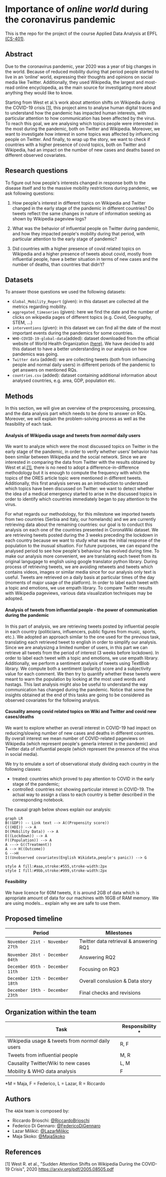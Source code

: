 # Importance of *online world* during the coronavirus pandemic 
This is the repo for the project of the course Applied Data Analysis at EPFL [(CS-401)](https://dlab.epfl.ch/teaching/fall2022/cs401/).

## Abstract
Due to the coronavirus pandemic, year 2020 was a year of big changes in the world. Because of reduced mobility during that period people started to live in an ‘online’ world, expressing their thoughts and opinions on social media like Twitter. Additionally, they used Wikipedia, the largest and most-read online encyclopedia, as the main source for investigating more about anything they would like to know. 

Starting from West et al.’s work about attention shifts on Wikipedia during the COVID-19 crisis [[1]](#References), this project aims to analyse human digital traces and to understand how the pandemic has impacted human interests, with particular attention to how communication has been affected by the virus. To reach this goal, we are analysing which topics people were interested in the most during the pandemic, both on Twitter and Wikipedia. Moreover, we want to investigate how interest in some topics was affected by influencing people on Twitter. And finally, to wrap up the story, we want to check if countries with a higher presence of covid topics, both on Twitter and Wikipedia, had an impact on the number of new cases and deaths based on different observed covariates.

## Research questions

To figure out how people's interests changed in response both to the disease itself and to the massive mobility restrictions during pandemic, we ask following questions:

1) How people's interest in different topics on Wikipedia and Twitter changed in the early stage of the pandemic in different countries? Do tweets reflect the same changes in nature of information seeking as shown by Wikipedia pageview logs?

2) What was the behavior of influential people on Twitter during pandemic, and how they impacted people's mobility during that period, with particular attention to the early stage of pandemic?

3) Did countries with a higher presence of covid related topics on Wikipedia and a higher presence of tweets about covid, mostly from influential people, have a better situation in terms of new cases and the number of deaths, than countries that didn’t?

## Datasets
To answer those questions we used the following datasets:
- `Global_Mobility_Report` (given): in this dataset are collected all the metrics regarding mobility.
- `aggregated_timeseries` (given): here we find the date and the number of clicks on wikipedia pages of different topics (e.g. Covid, Geography, STEM, ...)
- `interventions` (given): in this dataset we can find all the date of the most important events during the pandemics for some countries.  
- `WHO-COVID-19-global-data`(added): dataset downloaded from the official website of World Health Organization [(here)](https://covid19.who.int/data). We have decided to add this dataset to have a better understanding in our analysis on how pandemics was going.
- `Twitter data` (added): we are collecting tweets (both from influencing people and normal daily users) in different periods of the pandemic to get answers on mentioned RQs.
- `countries.csv` (added): dataset containing additional information about analysed countries, e.g. area, GDP, population etc.

## Methods

In this section, we will give an overview of the preprocessing, processing, and the data analysis part which needs to be done to answer on RQs. Moreover, we will explain the problem-solving process as well as the feasibility of each task.

#### Analysis of Wikipedia usage and tweets from *normal* daily users  

We want to analyze which were the most discussed topics on Twitter in the early stage of the pandemic, in order to verify whether users’ behavior has been similar between Wikipedia and the social network. Since we are interested in comparing the data from Twitter with the results obtained by West et al.[[1]](#References), there is no need to adopt a difference-in-difference methodology but it is enough to compute the frequency with which the topics of the ORES article topic were mentioned in different tweets. Additionally, this first analysis serves as an introduction to understand which topics have been discussed on Twitter: we want to detect whether the idea of a medical emergency started to arise in the discussed topics in order to identify which countries immediately began to pay attention to the virus.
 
For what regards our methodology, for this milestone we imported tweets from two countries (Serbia and Italy, our homelands) and we are currently retrieving data about the remaining countries: our goal is to conduct this analysis on each one of the countries presented in CoronaWiki dataset. We are retrieving tweets posted during the 3 weeks preceding the lockdown in each country because we want to study what was the initial response of the population to the inusual situation. For future purposes, we can expand the analysed period to see how people's behaviour has evolved during time. To make our analysis more convenient, we are translating each tweet from its original langugage to english using google translator python library. During process of retrieving tweets, we are avoiding retweets and tweets which contains videos, images or similar media since for our analysis only text is useful. Tweets are retrieved on a daily basis at particular times of the day (moments of major usage of the platform). In order to label each tweet with a topic and emotions, we use empath library. To compare Twitter results with Wikipedia pageviews, various data visualization techniques may be adopted.

#### Analysis of tweets from influential people - the power of communication during the pandemic

In this part of analysis, we are retrieving tweets posted by influential people in each country (politicians, influencers, public figures from music, sports, etc.). We adopted an approach similar to the one used for the previous task, translating each retrieved tweet to english in order to simplify our analysis. Since we are analysizng a limited number of users, in this part we can retrieve all tweets from the period of interest (3 weeks before lockdown). In order to label each tweet with a topic and emotions, we use empath library. Additionally, we perform a sentiment analysis of tweets using TextBlob library. We compute both a sentiment (polarity) score and a subjectivity value for each comment. We then try to quantify whether these tweets were meant to warn the population by looking at the most used words and hastags. This last analysis might also be useful to understand the way communication has changed during the pandemic. Notice that some the insights obtained at the end of this tasks are going to be considered as observed covariates for the following analysis.

####  Causality among covid related topics on Wiki and Twitter and covid new cases/deaths

We want to explore whether an overall interest in COVID-19 had impact on reducing/slowing number of new cases and deaths in different countries. By overall interest we mean number of COVID-related pageviews on Wikipedia (which represent people's generla interest in the pandemic) and Twitter data of influential people (which represent the presence of the virus in social media).

We try to emulate a sort of observational study dividing each country in the following classes:
- treated: countries which proved to pay attention to COVID in the early stage of the pandemic;
- controlled: countries not showing particular interest in COVID-19. 
The actual way to assign a class to each country is better described in the corresponding notebook.

The causal graph below shows explain our analysis:


```mermaid
graph LR
B((GDP)) -- Link text --> A((Propensity score))
C((HDI)) --> A
D((Mobility Data)) --> A
E((Lockdown)) --> A
F((Population)) --> A
A ---> G((Treatment))
A --> H((Outcome))
G -->H
I((Unobserved covariates(English Wikidata,people's panic)) --> G

style A fill:#aaa,stroke:#555,stroke-width:2px
style I fill:#9bb,stroke:#999,stroke-width:2px
```

#### Feasibility

We have licence for 60M tweets, it is around 2GB of data which is apropriate amount of data for our machines with 16GB of RAM memory. 
We are using models... explain why we are safe to use them.

## Proposed timeline


|Period                           |Milestones                              |
|---------------------------------|----------------------------------------|
|`November 21st - November 27th ` | Twitter data retrieval & answering RQ1 |
|`November 28st - December 04th ` | Answering RQ2                          |
|`December 05th - December 11th ` | Focusing on RQ3                        |
|`December 12th - December 18th ` | Overall conslusion & Data story        |
|`December 19th - December 23th ` | Final checks and revisions             |


## Organization within the team


|Task                        |Responsibility *             |
|----------------------------|-----------------------------|
|Wikipedia usage & tweets from *normal* daily users | R, F |
|Tweets from influential people                     | M, R |
|Causality Twitter/Wiki to new cases                | L, M |
|Mobility & WHO data analysis                       | F    |

*M = Maja, F = Federico, L = Lazar, R = Riccardo


## Authors

The `4ADA` team is composed by:
- Riccardo Brioschi: [@RiccardoBrioschi](https://github.com/RiccardoBrioschi)  
- Federico Di Gennaro: [@FedericoDiGennaro](https://github.com/FedericoDiGennaro)  
- Lazar Milikić: [@LazarMilikic](https://github.com/Lemmy00) <br/>
- Maja Skoko: [@MajaSkoko](https://github.com/s-maja)

## References

[1] West R. et al.,  "Sudden Attention Shifts on Wikipedia During the COVID-19 Crisis", 2020 https://arxiv.org/pdf/2005.08505.pdf 
